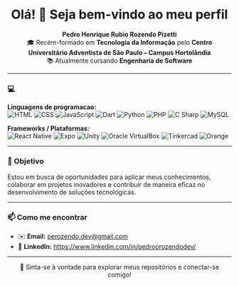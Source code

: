 <h1 align="center">Olá! 👋 Seja bem-vindo ao meu perfil</h1>

<p align="center">
  <strong>Pedro Henrique Rubio Rozendo Pizetti</strong><br/>
  🎓 Recém-formado em <strong>Tecnologia da Informação</strong> pelo <strong>Centro Universitário Adventista de São Paulo – Campus Hortolândia</strong><br/>
  📚 Atualmente cursando <strong>Engenharia de Software</strong>
</p>

---

### 💻 

**Linguagens de programacao:**  
![HTML](https://img.shields.io/badge/HTML-%23E34F26.svg?style=flat&logo=html5&logoColor=white)
![CSS](https://img.shields.io/badge/CSS-%231572B6.svg?style=flat&logo=css3&logoColor=white)
![JavaScript](https://img.shields.io/badge/JavaScript-%23F7DF1E.svg?style=flat&logo=javascript&logoColor=black)
![Dart](https://img.shields.io/badge/Dart-%230175C2.svg?style=flat&logo=dart&logoColor=white)
![Python](https://img.shields.io/badge/Python-%233776AB.svg?style=flat&logo=python&logoColor=white)
![PHP](https://img.shields.io/badge/PHP-%23777BB4.svg?style=flat&logo=php&logoColor=white)
![C Sharp](https://img.shields.io/badge/C%23-%23239120.svg?style=flat&logo=c-sharp&logoColor=white)
![MySQL](https://img.shields.io/badge/MySQL-%234479A1.svg?style=flat&logo=mysql&logoColor=white)

**Frameworks / Plataformas:**  
![React Native](https://img.shields.io/badge/React_Native-20232A?style=flat&logo=react&logoColor=61DAFB)
![Expo](https://img.shields.io/badge/Expo-000020?style=flat&logo=expo&logoColor=white)
![Unity](https://img.shields.io/badge/Unity-000000?style=flat&logo=unity&logoColor=white)
![Oracle VirtualBox](https://img.shields.io/badge/VirtualBox-%23183A61.svg?style=flat&logo=virtualbox&logoColor=white)
![Tinkercad](https://img.shields.io/badge/Tinkercad-FF4500?style=flat)
![Orange](https://img.shields.io/badge/Orange_Data_Mining-%23F58220.svg?style=flat)

---

### 🎯 Objetivo

Estou em busca de oportunidades para aplicar meus conhecimentos, colaborar em projetos inovadores e contribuir de maneira eficaz no desenvolvimento de soluções tecnológicas.

---

### 📫 Como me encontrar

- ✉️ **Email:** perozendo.dev@gmail.com  
- 💼 **LinkedIn:** https://www.linkedin.com/in/pedroorozendodev/

---

<p align="center">🚀 Sinta-se à vontade para explorar meus repositórios e conectar-se comigo!</p>
